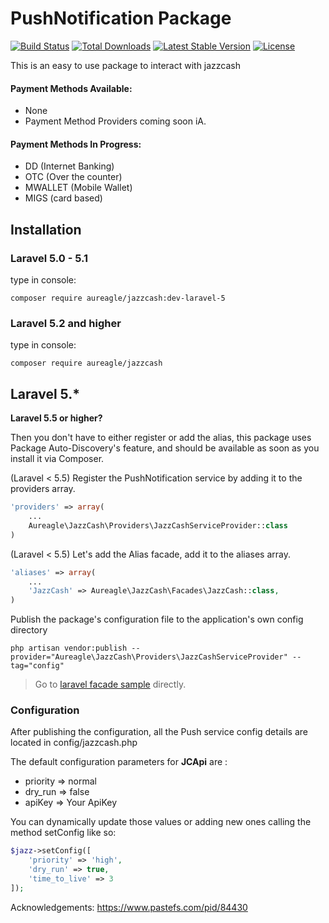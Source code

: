 # PushNotification Package

[![Build Status](https://api.travis-ci.org/Aureagle/JazzCash.svg)](https://api.travis-ci.org/Aureagle/JazzCash)
[![Total Downloads](https://poser.pugx.org/aureagle/JazzCash/downloads)](https://packagist.org/packages/aureagle/JazzCash)
[![Latest Stable Version](https://poser.pugx.org/Aureagle/JazzCash/v/stable)](https://packagist.org/packages/aureagle/JazzCash)
[![License](https://poser.pugx.org/aureagle/JazzCash/license)](https://packagist.org/packages/aureagle/JazzCash)

This is an easy to use package to interact with jazzcash

#### Payment Methods Available:
* None
* Payment Method Providers coming soon iA.

#### Payment Methods In Progress:

* DD (Internet Banking)
* OTC (Over the counter)
* MWALLET (Mobile Wallet)
* MIGS (card based)

## Installation

### Laravel 5.0 - 5.1

type in console:

```
composer require aureagle/jazzcash:dev-laravel-5
```

### Laravel 5.2 and higher

type in console:

```
composer require aureagle/jazzcash
```

## Laravel 5.*

**Laravel 5.5 or higher?**

Then you don't have to either register or add the alias, this package uses Package Auto-Discovery's feature, and should be available as soon as you install it via Composer.

(Laravel < 5.5) Register the PushNotification service by adding it to the providers array.
```php
'providers' => array(
    ...
    Aureagle\JazzCash\Providers\JazzCashServiceProvider::class
)
```

(Laravel < 5.5) Let's add the Alias facade, add it to the aliases array.
```php
'aliases' => array(
    ...
    'JazzCash' => Aureagle\JazzCash\Facades\JazzCash::class,
)
```

Publish the package's configuration file to the application's own config directory
```
php artisan vendor:publish --provider="Aureagle\JazzCash\Providers\JazzCashServiceProvider" --tag="config"
```

> Go to [laravel facade sample](https://github.com/aureagle/JazzCash#laravel-alias-facade) directly.

### Configuration

After publishing the configuration, all the Push service config details are located in config/jazzcash.php

The default configuration parameters for **JCApi** are :

*   priority => normal
*   dry_run => false
*   apiKey => Your ApiKey

You can dynamically update those values or adding new ones calling the method setConfig like so:
```php
$jazz->setConfig([
    'priority' => 'high',
    'dry_run' => true,
    'time_to_live' => 3
]);
```

Acknowledgements: https://www.pastefs.com/pid/84430